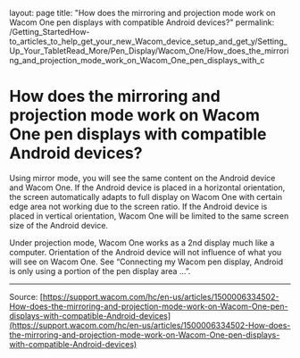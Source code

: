 layout: page
title: "How does the mirroring and projection mode work on Wacom One pen displays with compatible Android devices?"
permalink: /Getting_StartedHow-to_articles_to_help_get_your_new_Wacom_device_setup_and_get_y/Setting_Up_Your_TabletRead_More/Pen_Display/Wacom_One/How_does_the_mirroring_and_projection_mode_work_on_Wacom_One_pen_displays_with_c

# How does the mirroring and projection mode work on Wacom One pen displays with compatible Android devices?

Using mirror mode, you will see the same content on the Android device and Wacom One. If the Android device is placed in a horizontal orientation, the screen automatically adapts to full display on Wacom One with certain edge area not working due to the screen ratio. If the Android device is placed in vertical orientation, Wacom One will be limited to the same screen size of the Android device.


Under projection mode, Wacom One works as a 2nd display much like a computer. Orientation of the Android device will not influence of what you will see on Wacom One. See “Connecting my Wacom pen display, Android is only using a portion of the pen display area …”.

---
Source: [https://support.wacom.com/hc/en-us/articles/1500006334502-How-does-the-mirroring-and-projection-mode-work-on-Wacom-One-pen-displays-with-compatible-Android-devices](https://support.wacom.com/hc/en-us/articles/1500006334502-How-does-the-mirroring-and-projection-mode-work-on-Wacom-One-pen-displays-with-compatible-Android-devices)
